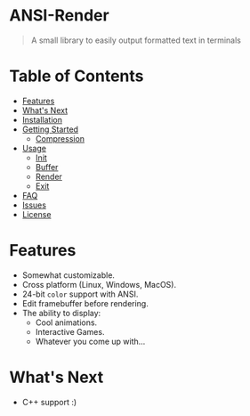 # ANSI-Render

> A small library to easily output formatted text in terminals


# Table of Contents

* [Features](#features)
* [What's Next](#whats-next)
* [Installation](#installation)
* [Getting Started](#getting-started)
  * [Compression](#compression)
* [Usage](#usage)
  * [Init](#init)
  * [Buffer](#buffer)
  * [Render](#render)
  * [Exit](#exit)
* [FAQ](#faq)
* [Issues](#issues)
* [License](#license)


# Features

* Somewhat customizable.
* Cross platform (Linux, Windows, MacOS).
* 24-bit `color` support with ANSI.
* Edit framebuffer before rendering.
* The ability to display:
  * Cool animations.
  * Interactive Games.
  * Whatever you come up with...


# What's Next

* C++ support  :)